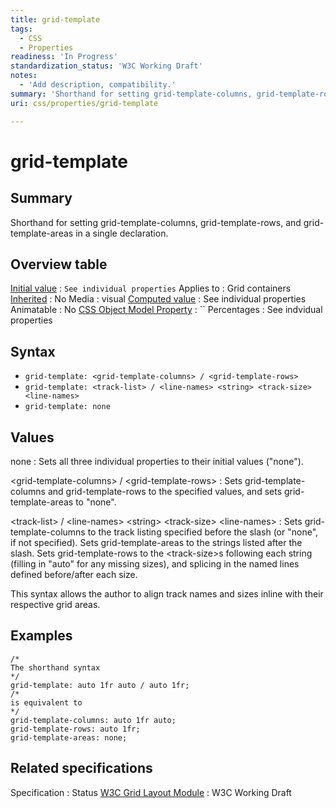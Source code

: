 ```yaml
---
title: grid-template
tags:
  - CSS
  - Properties
readiness: 'In Progress'
standardization_status: 'W3C Working Draft'
notes:
  - 'Add description, compatibility.'
summary: 'Shorthand for setting grid-template-columns, grid-template-rows, and grid-template-areas in a single declaration.'
uri: css/properties/grid-template

---
```

# grid-template

## Summary

Shorthand for setting grid-template-columns, grid-template-rows, and grid-template-areas in a single declaration.

## Overview table

[Initial value](/css/concepts/initial_value)
:   `See individual properties`
Applies to
:   Grid containers
[Inherited](/css/concepts/inherited)
:   No
Media
:   visual
[Computed value](/css/concepts/computed_value)
:   See individual properties
Animatable
:   No
[CSS Object Model Property](/css/concepts/cssom)
:   ``
Percentages
:   See indvidual properties

## Syntax

-   `grid-template: <grid-template-columns> / <grid-template-rows>`
-   `grid-template: <track-list> / <line-names> <string> <track-size> <line-names>`
-   `grid-template: none`

## Values

none
:   Sets all three individual properties to their initial values ("none").

\<grid-template-columns\> / \<grid-template-rows\>
:   Sets grid-template-columns and grid-template-rows to the specified values, and sets grid-template-areas to "none".

\<track-list\> / \<line-names\> \<string\> \<track-size\> \<line-names\>
:   Sets grid-template-columns to the track listing specified before the slash (or "none", if not specified). Sets grid-template-areas to the strings listed after the slash. Sets grid-template-rows to the \<track-size\>s following each string (filling in "auto" for any missing sizes), and splicing in the named lines defined before/after each size.

This syntax allows the author to align track names and sizes inline with their respective grid areas.

## Examples

``` {.css}
/*
The shorthand syntax
*/
grid-template: auto 1fr auto / auto 1fr;
/*
is equivalent to
*/
grid-template-columns: auto 1fr auto;
grid-template-rows: auto 1fr;
grid-template-areas: none;
```

## Related specifications

Specification
:   Status
[W3C Grid Layout Module](http://www.w3.org/TR/css3-grid-layout)
:   W3C Working Draft

